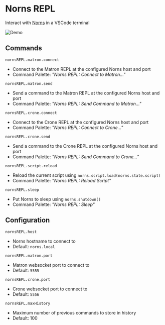 # Norns REPL

Interact with [Norns](https://monome.org/norns/) in a VSCode terminal

![Demo](https://github.com/midouest/norns-repl/blob/master/images/demo.gif?raw=true)

## Commands

`nornsREPL.matron.connect`

-   Connect to the Matron REPL at the configured Norns host and port
-   Command Palette: _"Norns REPL: Connect to Matron..."_

`nornsREPL.matron.send`

-   Send a command to the Matron REPL at the configured Norns host and port
-   Command Palette: _"Norns REPL: Send Command to Matron..."_

`nornsREPL.crone.connect`

-   Connect to the Crone REPL at the configured Norns host and port
-   Command Palette: _"Norns REPL: Connect to Crone..."_

`nornsREPL.crone.send`

-   Send a command to the Crone REPL at the configured Norns host and port
-   Command Palette: _"Norns REPL: Send Command to Crone..."_

`nornsREPL.script.reload`

-   Reload the current script using `norns.script.load(norns.state.script)`
-   Command Palette: _"Norns REPL: Reload Script"_

`nornsREPL.sleep`

-   Put Norns to sleep using `norns.shutdown()`
-   Command Palette: _"Norns REPL: Sleep"_

## Configuration

`nornsREPL.host`

-   Norns hostname to connect to
-   Default: `norns.local`

`nornsREPL.matron.port`

-   Matron websocket port to connect to
-   Default: `5555`

`nornsREPL.crone.port`

-   Crone websocket port to connect to
-   Default: `5556`

`nornsREPL.maxHistory`

-   Maximum number of previous commands to store in history
-   Default: 100
